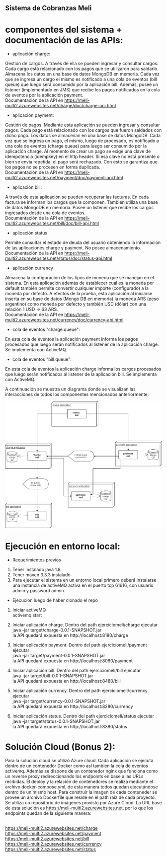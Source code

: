 ## Sistema de Cobranzas Meli

# componentes del sistema + documentación de las APIs:

* aplicación charge:

Gestión de cargos. A través de ella se pueden ingresar y consultar cargos. Cada cargo está relacionado con los pagos
que se utilizaron para saldarlo. Almacena los datos en una base de datos MongoDB en memoria. Cada vez que se ingresa un cargo el mismo
es notificado a una cola de eventos (bill queue) que luego será consumido por la aplicación bill.
Además, posee un listener (implementado en JMS) que recibe los pagos notificados en la cola de eventos por la aplicación payment.
<br>Documentación de la API en https://meli-multi2.azurewebsites.net/charge/doc/charge-api.html

* aplicación payment:

Gestión de pagos. Mediante esta aplicación se pueden ingresar y consultar pagos. Cada pago está relacionado con los cargos que fueron
saldados con dicho pago. Los datos se almacenan en una base de datos MongoDB. Cada vez que se ingresa un pago, el mismo, luego de procesado, es notificado a una cola de eventos (charge queue) para luego ser consumido por la aplicación charge.
Al momento de crear un pago se exige una clave de idempotencia (idempkey) en el http header. Si esa clave no está presente o bien se envia repetida, el pago será rechazado. Con esto se garantiza que los pagos no se procesen en forma duplicada.
<br>Documentación de la API en https://meli-multi2.azurewebsites.net/payment/doc/payment-api.html

* aplicación bill:

A través de esta aplicación se pueden recuperar las facturas. En cada factura se informan los cargos que la componen. También utiliza una base de datos MongoDB en memoria. Posee un listener que recibe los cargos ingresados desde una cola de eventos.
<br>Documentación de la API en https://meli-multi2.azurewebsites.net/bill/doc/bill-api.html

* aplicación status

Permite consultar el estado de deuda del usuario obteniendo la información de las aplicaciones charge y payment. No posee almacenamiento.
<br>Documentación de la API en https://meli-multi2.azurewebsites.net/status/doc/status-api.html

* aplicación currency

Almacena la configuración de los tipos de moneda que se manejan en el sistema. En esta aplicación además de establecer cuál es la moneda 
por default también permite convertir cualquier importe (configurado) a la moneda por defecto. A efectos de la prueba, 
esta aplicación al iniciarse inserta en su base de datos (Mongo DB en memoria) la moneda ARS (peso argentino) como moneda por defecto y 
también USD (dólar) con una relación 1 USD -> 63 ARS.
<br>Documentación de la API en https://meli-multi2.azurewebsites.net/currency/doc/currency-api.html

* cola de eventos "charge.queue":

En esta cola de eventos la aplicación payment informa los pagos procesados que luego serán notificados al listener de la aplicación charge. Se implementa con ActiveMQ.

* cola de eventos "bill.queue":

En esta cola de eventos la aplicación charge informa los cargos procesados que luego serán notificados al listener de la aplicación bill. Se implementa con ActiveMQ.

A continuación se muestra un diagrama donde se visualizan las interacciones de todos los componentes mencionados anteriormente:

![alt text](https://github.com/diejavrom/ejerciciomeli/blob/master/melisystem.png)

# Ejecución en entorno local:

* Requerimientos previos
1) Tener instalado java 1.8
2) Tener maven 3.3.3 instalado 
3) Para ejecutar el sistema en un entorno local primero deberá instalarse una instancia de activeMQ activa en el puerto tcp 61616, con usuario admin y password admin.

* Ejecución luego de haber clonado el repo
1) Iniciar activeMQ 
<br>activemq start

2) Iniciar aplicación charge. Dentro del path ejerciciomeli/charge ejecutar
<br>java -jar target/charge-0.0.1-SNAPSHOT.jar
<br>la API quedará expuesta en http://localhost:8180/charge
   
3) Iniciar aplicación payment. Dentro del path ejerciciomeli/payment ejecutar
<br>java -jar target/payment-0.0.1-SNAPSHOT.jar
<br>la API quedará expuesta en http://localhost:8080/payment
   
4) Iniciar aplicación bill. Dentro del path ejerciciomeli/bill ejecutar
<br>java -jar target/bill-0.0.1-SNAPSHOT.jar
<br>la API quedará expuesta en http://localhost:8480/bill

5) Iniciar aplicación currency. Dentro del path ejerciciomeli/currency ejecutar
<br>java -jar target/currency-0.0.1-SNAPSHOT.jar
<br>la API quedará expuesta en http://localhost:8280/currency

5) Iniciar aplicación status. Dentro del path ejerciciomeli/status ejecutar
<br>java -jar target/status-0.0.1-SNAPSHOT.jar
<br>la API quedará expuesta en http://localhost:8380/status

# Solución Cloud (Bonus 2):

Para la solución cloud se utilizó Azure cloud. Cada aplicación se ejecuta dentro de un contenedor Docker como así tambien
la cola de eventos activemq. Además se dispone de un contenedor nginx que funciona como un reverse proxy redireccionando
los endpoints en base a las URLs recibidas.
El deploy y la relación de contenedores se realiza mediante el archivo docker-compose.yml, de esta manera todos quedan
ejecutándose dentro de un mismo host.
Para construir la imagen de cada conteneder se provee un archivo Dockerfile que reside en el path raíz de cada proyecto.
Se utiliza un repositorio de imágenes provisto por Azure Cloud.
La URL base de esta solución es https://meli-multi2.azurewebsites.net, por lo que los endpoints quedan de la siguiente manera:

<br>https://meli-multi2.azurewebsites.net/charge
<br>https://meli-multi2.azurewebsites.net/payment
<br>https://meli-multi2.azurewebsites.net/bill
<br>https://meli-multi2.azurewebsites.net/currency
<br>https://meli-multi2.azurewebsites.net/status

